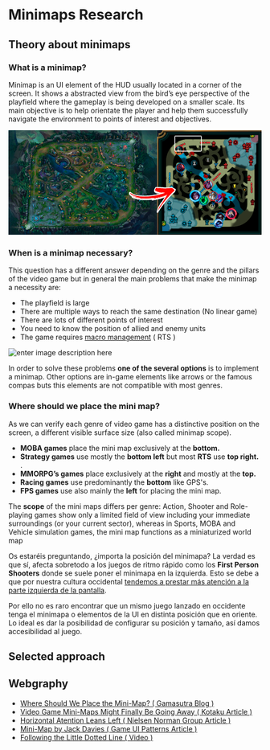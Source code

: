 # Minimaps Research 

## Theory about minimaps

### What is a minimap?

Minimap is an UI element of the HUD usually located in a corner of the screen. It shows a abstracted view from the bird’s eye perspective of the playfield where the gameplay is being developed on a smaller scale. Its main objective is to help orientate the player and help them successfully navigate the environment to points of interest and objectives.

![enter image description here](https://raw.githubusercontent.com/alejandro61299/Minimaps_Personal_Research/master/docs/web_images/lol.png)

### When is a minimap necessary?

This question has a different answer depending on the genre and the pillars of the video game but in general the main problems that make the minimap a necessity are:

-  The playfield is large
-  There are multiple ways to reach the same destination (No linear game)
-  There are lots of different points of interest
-  You need to know the position of allied and enemy units
-  The game requires [macro management](https://gamemakers.com/micro-vs-macro-consolepc-vs-mobile-gaming/) ( RTS )

![enter image description here](https://raw.githubusercontent.com/alejandro61299/Minimaps_Personal_Research/master/docs/web_images/massive_enemies.png)

In order to solve these problems **one of the several options** is to implement a minimap. Other options are in-game elements like arrows or the famous compas buts this elements are not compatible with most genres.

### Where should we place the mini map?

As we can verify each genre of video game has a distinctive position on the screen, a different visible surface size (also called minimap scope).

-   **MOBA games**  place the mini map exclusively at the  **bottom.**
-   **Strategy games** use mostly the **bottom left** but most **RTS** use  **top right.**  .
-   **MMORPG’s games**  place exclusively at the  **right** and mostly at the **top.**
-   **Racing games**  use predominantly the  **bottom**  like GPS's.
-   **FPS games**  use also mainly the  **left** for placing the mini map.

The **scope** of the mini maps differs per genre: Action, Shooter and Role-playing games show only a limited field of view including your immediate surroundings (or your current sector), whereas in Sports, MOBA and Vehicle simulation games, the mini map functions as a miniaturized world map

Os estaréis preguntando, ¿importa la posición del minimapa? La verdad es que sí, afecta sobretodo a los juegos de ritmo rápido como los  **First Person Shooters**  donde se suele poner el minimapa en la izquierda. Esto se debe a que por nuestra cultura occidental [tendemos a prestar más atención a la parte izquierda de la pantalla](http://www.useit.com/alertbox/horizontal-attention.html). 

Por ello no es raro encontrar que un mismo juego lanzado en occidente tenga el minimapa o elementos de la UI en distinta posición que en oriente. Lo ideal es dar la posibilidad de configurar su posición y tamaño, así damos accesibilidad al juego.

## Selected approach

## Webgraphy

- [Where Should We Place the Mini-Map? ( Gamasutra Blog )](https://www.gamasutra.com/blogs/JacekSliwinski/20130121/185119/Where_should_we_place_the_mini_map.php)
- [Video Game Mini-Maps Might Finally Be Going Away ( Kotaku Article )](https://kotaku.com/video-game-mini-maps-might-finally-be-going-away-1820011897)
- [Horizontal Atention Leans Left ( Nielsen Norman Group Article ) ](http://www.useit.com/alertbox/horizontal-attention.html) 
- [Mini-Map by Jack Davies ( Game UI Patterns Article )](https://gameuipatterns.com/gameui/mini-map/)
- [Following the Little Dotted Line ( Video )](https://www.youtube.com/watch?v=FzOCkXsyIqo)
<!--stackedit_data:
eyJoaXN0b3J5IjpbMTg3MzI2NzM0OCw4MjIzMDc5MywtMjA3ND
U5NTI3NiwxMzIyMjY2MTIxLDE1Mjc3ODUwNTEsMTA4ODk2Mzg4
OCwxODc5OTE0ODc4LC0xODQyMzg1MjEyLDE5OTczMjExOTEsLT
EyMDQ2OTQ1MjAsMjA4OTEyNjcxMSwyODcwMjY0MTMsOTkxMTc1
NzI3XX0=
-->